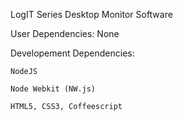 
LogIT Series Desktop Monitor Software

  User Dependencies:
    None

  Developement Dependencies:

    NodeJS

    Node Webkit (NW.js)

    HTML5, CSS3, Coffeescript

    
